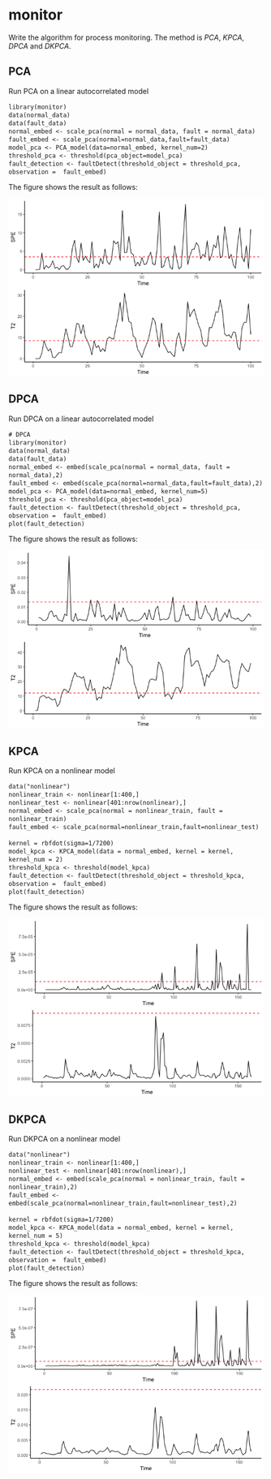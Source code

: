 # monitor
Write the algorithm for process monitoring. The method is *PCA*, *KPCA*, *DPCA* and *DKPCA*. 

## PCA
Run PCA on a linear autocorrelated model
```
library(monitor)
data(normal_data)
data(fault_data)
normal_embed <- scale_pca(normal = normal_data, fault = normal_data)
fault_embed <- scale_pca(normal=normal_data,fault=fault_data)
model_pca <- PCA_model(data=normal_embed, kernel_num=2)
threshold_pca <- threshold(pca_object=model_pca)
fault_detection <- faultDetect(threshold_object = threshold_pca, observation =  fault_embed)
```
The figure shows the result as follows:

![PCA monitoring](/figure/PCA.png)

## DPCA
Run DPCA on a linear autocorrelated model
```
# DPCA
library(monitor)
data(normal_data)
data(fault_data)
normal_embed <- embed(scale_pca(normal = normal_data, fault = normal_data),2)
fault_embed <- embed(scale_pca(normal=normal_data,fault=fault_data),2)
model_pca <- PCA_model(data=normal_embed, kernel_num=5)
threshold_pca <- threshold(pca_object=model_pca)
fault_detection <- faultDetect(threshold_object = threshold_pca, observation =  fault_embed)
plot(fault_detection)
```
The figure shows the result as follows:

![DPCA monitoring](/figure/DPCA.png)

## KPCA
Run KPCA on a nonlinear model

```
data("nonlinear")
nonlinear_train <- nonlinear[1:400,]
nonlinear_test <- nonlinear[401:nrow(nonlinear),]
normal_embed <- scale_pca(normal = nonlinear_train, fault = nonlinear_train)
fault_embed <- scale_pca(normal=nonlinear_train,fault=nonlinear_test)

kernel = rbfdot(sigma=1/7200)
model_kpca <- KPCA_model(data = normal_embed, kernel = kernel, kernel_num = 2)
threshold_kpca <- threshold(model_kpca)
fault_detection <- faultDetect(threshold_object = threshold_kpca, observation =  fault_embed)
plot(fault_detection)
```
The figure shows the result as follows:

![KPCA monitoring](/figure/KPCA.png)

## DKPCA
Run DKPCA on a nonlinear model

```
data("nonlinear")
nonlinear_train <- nonlinear[1:400,]
nonlinear_test <- nonlinear[401:nrow(nonlinear),]
normal_embed <- embed(scale_pca(normal = nonlinear_train, fault = nonlinear_train),2)
fault_embed <- embed(scale_pca(normal=nonlinear_train,fault=nonlinear_test),2)

kernel = rbfdot(sigma=1/7200)
model_kpca <- KPCA_model(data = normal_embed, kernel = kernel, kernel_num = 5)
threshold_kpca <- threshold(model_kpca)
fault_detection <- faultDetect(threshold_object = threshold_kpca, observation =  fault_embed)
plot(fault_detection)
```
The figure shows the result as follows:

![DKPCA monitoring](/figure/DKPCA.png)
